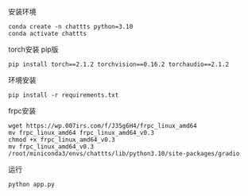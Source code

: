 安装环境

```shell
conda create -n chattts python=3.10
conda activate chattts
```

torch安装 pip版
```shell
pip install torch==2.1.2 torchvision==0.16.2 torchaudio==2.1.2
```


环境安装
```shell
pip install -r requirements.txt
```

frpc安装
```shell
wget https://wp.007irs.com/f/J35g6H4/frpc_linux_amd64
mv frpc_linux_amd64 frpc_linux_amd64_v0.3
chmod +x frpc_linux_amd64_v0.3
mv frpc_linux_amd64_v0.3 /root/miniconda3/envs/chattts/lib/python3.10/site-packages/gradio
```

运行
```shell
python app.py
```